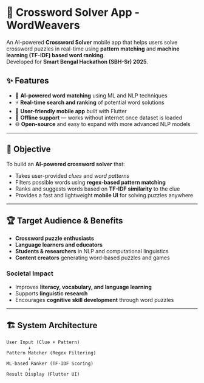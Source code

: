 # 🧩 Crossword Solver App - WordWeavers

An AI-powered **Crossword Solver** mobile app that helps users solve crossword puzzles in real-time using **pattern matching** and **machine learning (TF-IDF) based word ranking**.  
Developed for **Smart Bengal Hackathon (SBH-Sr) 2025**.

## ✨ Features

- 🧠 **AI-powered word matching** using ML and NLP techniques
- ⚡ **Real-time search and ranking** of potential word solutions
- 📱 **User-friendly mobile app** built with Flutter
- 🚀 **Offline support** — works without internet once dataset is loaded
- 🌐 **Open-source** and easy to expand with more advanced NLP models

---

## 🎯 Objective

To build an **AI-powered crossword solver** that:
- Takes user-provided *clues* and *word patterns*
- Filters possible words using **regex-based pattern matching**
- Ranks and suggests words based on **TF-IDF similarity** to the clue
- Provides a fast and lightweight **mobile UI** for solving puzzles anywhere

---

## 🏆 Target Audience & Benefits

- **Crossword puzzle enthusiasts**
- **Language learners and educators**
- **Students & researchers** in NLP and computational linguistics
- **Content creators** generating word-based puzzles and games

### Societal Impact
- Improves **literacy, vocabulary, and language learning**
- Supports **linguistic research**
- Encourages **cognitive skill development** through word puzzles

---

## 🏗️ System Architecture

```plaintext
User Input (Clue + Pattern)
        ↓
Pattern Matcher (Regex Filtering)
        ↓
ML-based Ranker (TF-IDF Scoring)
        ↓
Result Display (Flutter UI)
